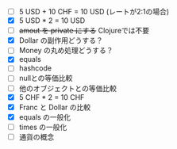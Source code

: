 - [ ] 5 USD + 10 CHF = 10 USD (レートが2:1の場合)
- [x] 5 USD * 2 = 10 USD
- [ ] ~~amout を private にする~~ Clojureでは不要
- [x] Dollar の副作用どうする？
- [ ] Money の丸め処理どうする？
- [x] equals
- [ ] hashcode
- [ ] nullとの等価比較
- [ ] 他のオブジェクトとの等価比較
- [x] 5 CHF * 2 = 10 CHF
- [x] Franc と Dollar の比較
- [x] equals の一般化
- [ ] times の一般化
- [ ] 通貨の概念